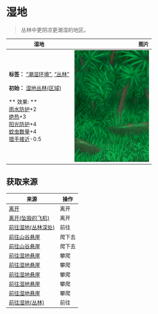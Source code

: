 # 湿地  
> 丛林中更阴凉更潮湿的地区。  
  
  湿地  |   图片   
 ----  |  ----:   
 **标签：**	[“潮湿环境”](tag_EnvHumid.md), [“丛林”](tag_Jungle.md)<br><br>**初始：**	[湿地丛林(区域)](Wetlands.md)<br><br>** 效果: **<br>[雨水防护](RainProtection.md)+2<br>[绝热](InsulationHeat.md)+3<br>[阳光防护](SunProtection.md)+4<br>[蚊虫数量](BugPopulation.md)+4<br>[猎手接近](HuntersProximity.md)-0.5  |  <img decoding="async" src="Sprite/Wetlands.png" href="a.md" style="max-width:300px;max-height:300px;">   
  
## 获取来源  
来源  |  操作  
----  |  ----  
[离开](DarkCaveExit.md)  |  离开  
[离开(坠毁的飞机)](PlaneCrashExit.md)  |  离开  
[前往湿地(丛林深处)](Path_DeepJungleToWetlands.md)  |  前往  
[前往山谷悬崖](Path_JungleHighlandsToValley.md)  |  爬下去  
[前往山谷悬崖](Path_JungleHighlandsToValley.md)  |  爬下去  
[前往湿地悬崖](Path_JungleHighlandsToWetlands.md)  |  攀爬  
[前往湿地悬崖](Path_JungleHighlandsToWetlands.md)  |  攀爬  
[前往湿地悬崖](Path_JungleHighlandsToWetlands.md)  |  攀爬  
[前往湿地悬崖](Path_JungleHighlandsToWetlands.md)  |  攀爬  
[前往湿地悬崖](Path_JungleHighlandsToWetlands.md)  |  攀爬  
[前往湿地(丛林)](Path_JungleToWetlands.md)  |  前往  
